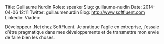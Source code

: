 Title: Guillaume Nurdin
Roles: speaker
Slug: guillaume-nurdin
Date: 2014-04-06 12:11
Twitter: guillaumenurdin
Blog: http://www.softfluent.com
Linkedin: 
Viadeo:

Développeur .Net chez SoftFluent. Je pratique l'agile en entreprise, j'essaie d'être pragmatique dans mes développements et de transmettre mon envie de faire bien les choses.



